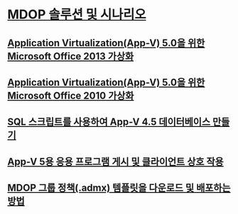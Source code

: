 # [MDOP 솔루션 및 시나리오](index.md)
## [Application Virtualization(App-V) 5.0을 위한 Microsoft Office 2013 가상화](virtualizing-microsoft-office-2013-for-application-virtualization--app-v--50-solutions.md)
## [Application Virtualization(App-V) 5.0을 위한 Microsoft Office 2010 가상화](virtualizing-microsoft-office-2010-for-application-virtualization--app-v--50-solutions.md)
## [SQL 스크립트를 사용하여 App-V 4.5 데이터베이스 만들기](creating-app-v-45-databases-using-sql-scripting.md)
## [App-V 5용 응용 프로그램 게시 및 클라이언트 상호 작용](application-publishing-and-client-interaction-for-app-v-5-solutions.md)
## [MDOP 그룹 정책(.admx) 템플릿을 다운로드 및 배포하는 방법](how-to-download-and-deploy-mdop-group-policy--admx--templates.md)

